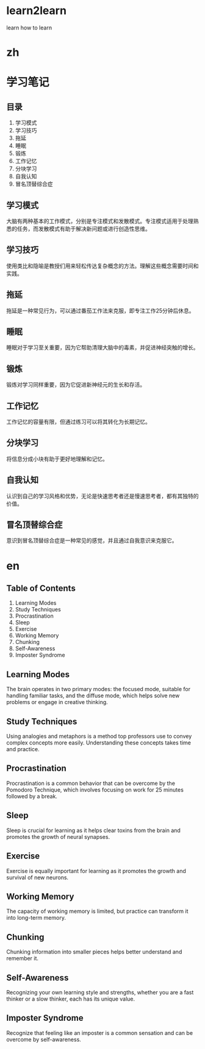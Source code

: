 # learn2learn
learn how to learn

# zh
# 学习笔记

## 目录

1. 学习模式
2. 学习技巧
3. 拖延
4. 睡眠
5. 锻炼
6. 工作记忆
7. 分块学习
8. 自我认知
9. 冒名顶替综合症

## 学习模式

大脑有两种基本的工作模式，分别是专注模式和发散模式。专注模式适用于处理熟悉的任务，而发散模式有助于解决新问题或进行创造性思维。

## 学习技巧

使用类比和隐喻是教授们用来轻松传达复杂概念的方法。理解这些概念需要时间和实践。

## 拖延

拖延是一种常见行为，可以通过番茄工作法来克服，即专注工作25分钟后休息。

## 睡眠

睡眠对于学习至关重要，因为它帮助清理大脑中的毒素，并促进神经突触的增长。

## 锻炼

锻炼对学习同样重要，因为它促进新神经元的生长和存活。

## 工作记忆

工作记忆的容量有限，但通过练习可以将其转化为长期记忆。

## 分块学习

将信息分成小块有助于更好地理解和记忆。

## 自我认知

认识到自己的学习风格和优势，无论是快速思考者还是慢速思考者，都有其独特的价值。

## 冒名顶替综合症

意识到冒名顶替综合症是一种常见的感觉，并且通过自我意识来克服它。

# en
## Table of Contents

1. Learning Modes
2. Study Techniques
3. Procrastination
4. Sleep
5. Exercise
6. Working Memory
7. Chunking
8. Self-Awareness
9. Imposter Syndrome

## Learning Modes

The brain operates in two primary modes: the focused mode, suitable for handling familiar tasks, and the diffuse mode, which helps solve new problems or engage in creative thinking.

## Study Techniques

Using analogies and metaphors is a method top professors use to convey complex concepts more easily. Understanding these concepts takes time and practice.

## Procrastination

Procrastination is a common behavior that can be overcome by the Pomodoro Technique, which involves focusing on work for 25 minutes followed by a break.

## Sleep

Sleep is crucial for learning as it helps clear toxins from the brain and promotes the growth of neural synapses.

## Exercise

Exercise is equally important for learning as it promotes the growth and survival of new neurons.

## Working Memory

The capacity of working memory is limited, but practice can transform it into long-term memory.

## Chunking

Chunking information into smaller pieces helps better understand and remember it.

## Self-Awareness

Recognizing your own learning style and strengths, whether you are a fast thinker or a slow thinker, each has its unique value.

## Imposter Syndrome

Recognize that feeling like an imposter is a common sensation and can be overcome by self-awareness.




